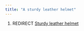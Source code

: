 ```yaml
---
title: "A sturdy leather helmet"
---
```


1.  REDIRECT [Sturdy leather helmet](Sturdy_leather_helmet "wikilink")